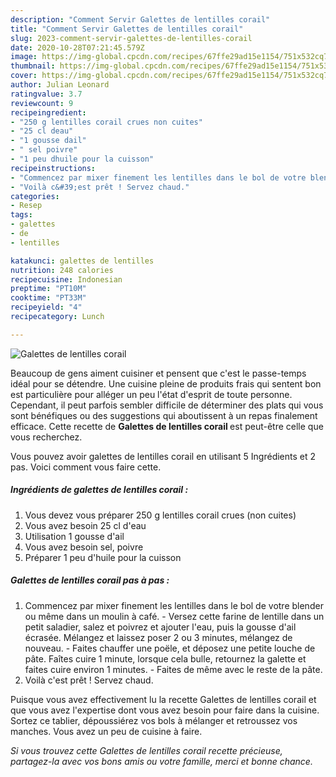 ```yaml
---
description: "Comment Servir Galettes de lentilles corail"
title: "Comment Servir Galettes de lentilles corail"
slug: 2023-comment-servir-galettes-de-lentilles-corail
date: 2020-10-28T07:21:45.579Z
image: https://img-global.cpcdn.com/recipes/67ffe29ad15e1154/751x532cq70/galettes-de-lentilles-corail-photo-principale-de-la-recette.jpg
thumbnail: https://img-global.cpcdn.com/recipes/67ffe29ad15e1154/751x532cq70/galettes-de-lentilles-corail-photo-principale-de-la-recette.jpg
cover: https://img-global.cpcdn.com/recipes/67ffe29ad15e1154/751x532cq70/galettes-de-lentilles-corail-photo-principale-de-la-recette.jpg
author: Julian Leonard
ratingvalue: 3.7
reviewcount: 9
recipeingredient:
- "250 g lentilles corail crues non cuites"
- "25 cl deau"
- "1 gousse dail"
- " sel poivre"
- "1 peu dhuile pour la cuisson"
recipeinstructions:
- "Commencez par mixer finement les lentilles dans le bol de votre blender ou même dans un moulin à café. Versez cette farine de lentille dans un petit saladier, salez et poivrez et ajouter l&#39;eau, puis la gousse d&#39;ail écrasée. Mélangez et laissez poser 2 ou 3 minutes, mélangez de nouveau. Faites chauffer une poële, et déposez une petite louche de pâte. Faîtes cuire 1 minute, lorsque cela bulle, retournez la galette et faites cuire environ 1 minutes. Faites de même avec le reste de la pâte."
- "Voilà c&#39;est prêt ! Servez chaud."
categories:
- Resep
tags:
- galettes
- de
- lentilles

katakunci: galettes de lentilles 
nutrition: 248 calories
recipecuisine: Indonesian
preptime: "PT10M"
cooktime: "PT33M"
recipeyield: "4"
recipecategory: Lunch

---
```



![Galettes de lentilles corail](https://img-global.cpcdn.com/recipes/67ffe29ad15e1154/751x532cq70/galettes-de-lentilles-corail-photo-principale-de-la-recette.jpg)

Beaucoup de gens aiment cuisiner et pensent que c'est le passe-temps idéal pour se détendre. Une cuisine pleine de produits frais qui sentent bon est particulière pour alléger un peu l'état d'esprit de toute personne. Cependant, il peut parfois sembler difficile de déterminer des plats qui vous sont bénéfiques ou des suggestions qui aboutissent à un repas finalement efficace. Cette recette de <strong> Galettes de lentilles corail </strong> est peut-être celle que vous recherchez.

<!--inarticleads1-->

Vous pouvez avoir galettes de lentilles corail en utilisant 5 Ingrédients et 2 pas. Voici comment vous faire cette.

##### Ingrédients de galettes de lentilles corail :

1. Vous devez vous préparer 250 g lentilles corail crues (non cuites)
1. Vous avez besoin 25 cl d&#39;eau
1. Utilisation 1 gousse d&#39;ail
1. Vous avez besoin  sel, poivre
1. Préparer 1 peu d&#39;huile pour la cuisson




<!--inarticleads2-->

##### Galettes de lentilles corail pas à pas :

1. Commencez par mixer finement les lentilles dans le bol de votre blender ou même dans un moulin à café. - Versez cette farine de lentille dans un petit saladier, salez et poivrez et ajouter l&#39;eau, puis la gousse d&#39;ail écrasée. Mélangez et laissez poser 2 ou 3 minutes, mélangez de nouveau. - Faites chauffer une poële, et déposez une petite louche de pâte. Faîtes cuire 1 minute, lorsque cela bulle, retournez la galette et faites cuire environ 1 minutes. - Faites de même avec le reste de la pâte.
1. Voilà c&#39;est prêt ! Servez chaud.




<!--inarticleads1-->

<p>
Puisque vous avez effectivement lu la recette Galettes de lentilles corail et que vous avez l'expertise dont vous avez besoin pour faire dans la cuisine. Sortez ce tablier, dépoussiérez vos bols à mélanger et retroussez vos manches. Vous avez un peu de cuisine à faire.
</p>

<p>
<i>Si vous trouvez cette Galettes de lentilles corail recette précieuse, partagez-la avec vos bons amis ou votre famille, merci et bonne chance.</i>
</p>
